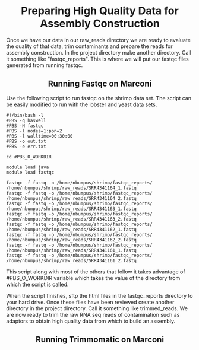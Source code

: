 <h1 align="center">Preparing High Quality Data for Assembly Construction</h1>

<p>Once we have our data in our raw_reads directory we are ready to evaluate the quality of that data, trim contaminants and prepare the reads for assembly construction.  In the project directory make another directory.  Call it something like "fastqc_reports".  This is where we will put our fastqc files generated from running fastqc.</p>

<h2 align="center">Running Fastqc on Marconi</h2>

<p>Use the following script to run fastqc on the shrimp data set.  The script can be easily modified to run with the lobster and yeast data sets.</p>

```
#!/bin/bash -l
#PBS -q haswell
#PBS -N fastqc
#PBS -l nodes=1:ppn=2
#PBS -l walltime=00:30:00
#PBS -o out.txt
#PBS -e err.txt

cd #PBS_O_WORKDIR

module load java
module load fastqc

fastqc -f fastq -o /home/nbumpus/shrimp/fastqc_reports/ /home/nbumpus/shrimp/raw_reads/SRR4341164_1.fastq
fastqc -f fastq -o /home/nbumpus/shrimp/fastqc_reports/ /home/nbumpus/shrimp/raw_reads/SRR4341164_2.fastq
fastqc -f fastq -o /home/nbumpus/shrimp/fastqc_reports/ /home/nbumpus/shrimp/raw_reads/SRR4341163_1.fastq
fastqc -f fastq -o /home/nbumpus/shrimp/fastqc_reports/ /home/nbumpus/shrimp/raw_reads/SRR4341163_2.fastq
fastqc -f fastq -o /home/nbumpus/shrimp/fastqc_reports/ /home/nbumpus/shrimp/raw_reads/SRR4341162_1.fastq
fastqc -f fastq -o /home/nbumpus/shrimp/fastqc_reports/ /home/nbumpus/shrimp/raw_reads/SRR4341162_2.fastq
fastqc -f fastq -o /home/nbumpus/shrimp/fastqc_reports/ /home/nbumpus/shrimp/raw_reads/SRR4341161_1.fastq
fastqc -f fastq -o /home/nbumpus/shrimp/fastqc_reports/ /home/nbumpus/shrimp/raw_reads/SRR4341161_2.fastq

```

<p>This script along with most of the others that follow it takes advantage of #PBS_O_WORKDIR variable which takes the value of the directory from which the script is called.</p>

<p>When the script finishes, sftp the html files in the fastqc_reports directory to your hard drive.  Once these files have been reviewed create another directory in the project directory.  Call it something like trimmed_reads.  We are now ready to trim the raw RNA seq reads of contamination such as adaptors to obtain high quality data from which to build an assembly.</p>

<h2 align="center">Running Trimmomatic on Marconi</h2>

